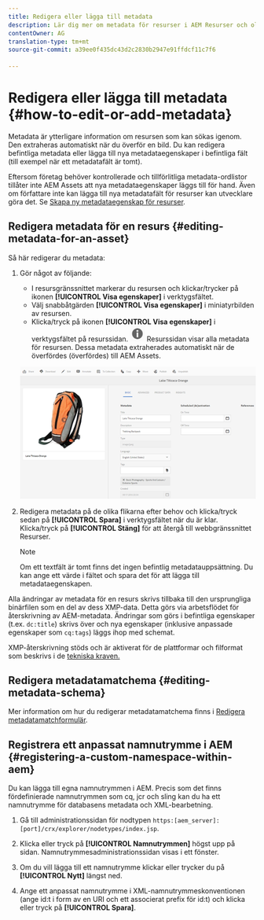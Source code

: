 ```yaml
---
title: Redigera eller lägga till metadata
description: Lär dig mer om metadata för resurser i AEM Resurser och olika sätt att redigera metadata för resurser.
contentOwner: AG
translation-type: tm+mt
source-git-commit: a39ee0f435dc43d2c2830b2947e91ffdcf11c7f6

---
```



# Redigera eller lägga till metadata {#how-to-edit-or-add-metadata}

Metadata är ytterligare information om resursen som kan sökas igenom. Den extraheras automatiskt när du överför en bild. Du kan redigera befintliga metadata eller lägga till nya metadataegenskaper i befintliga fält (till exempel när ett metadatafält är tomt).

Eftersom företag behöver kontrollerade och tillförlitliga metadata-ordlistor tillåter inte AEM Assets att nya metadataegenskaper läggs till för hand. Även om författare inte kan lägga till nya metadatafält för resurser kan utvecklare göra det. Se [Skapa ny metadataegenskap för resurser](meta-edit.md#editing-metadata-schema).

## Redigera metadata för en resurs {#editing-metadata-for-an-asset}

Så här redigerar du metadata:

1. Gör något av följande:

   * I resursgränssnittet markerar du resursen och klickar/trycker på ikonen **[!UICONTROL Visa egenskaper]** i verktygsfältet.
   * Välj snabbåtgärden **[!UICONTROL Visa egenskaper]** i miniatyrbilden av resursen.
   * Klicka/tryck på ikonen **[!UICONTROL Visa egenskaper]** i verktygsfältet på resurssidan.
      ![chlimage_1-168](assets/chlimage_1-168.png)
   Resurssidan visar alla metadata för resursen. Dessa metadata extraherades automatiskt när de överfördes (överfördes) till AEM Assets.

   ![chlimage_1-169](assets/chlimage_1-169.png)

1. Redigera metadata på de olika flikarna efter behov och klicka/tryck sedan på **[!UICONTROL Spara]** i verktygsfältet när du är klar. Klicka/tryck på **[!UICONTROL Stäng]** för att återgå till webbgränssnittet Resurser.

   >[!NOTE]
   >
   >Om ett textfält är tomt finns det ingen befintlig metadatauppsättning. Du kan ange ett värde i fältet och spara det för att lägga till metadataegenskapen.

Alla ändringar av metadata för en resurs skrivs tillbaka till den ursprungliga binärfilen som en del av dess XMP-data. Detta görs via arbetsflödet för återskrivning av AEM-metadata. Ändringar som görs i befintliga egenskaper (t.ex. `dc:title`) skrivs över och nya egenskaper (inklusive anpassade egenskaper som `cq:tags`) läggs ihop med schemat.

XMP-återskrivning stöds och är aktiverat för de plattformar och filformat som beskrivs i de [tekniska kraven.](/help/sites-deploying/technical-requirements.md)

## Redigera metadatamatchema {#editing-metadata-schema}

Mer information om hur du redigerar metadatamatchema finns i [Redigera metadatamatchformulär](metadata-schemas.md#edit-metadata-schema-forms).

## Registrera ett anpassat namnutrymme i AEM {#registering-a-custom-namespace-within-aem}

Du kan lägga till egna namnutrymmen i AEM. Precis som det finns fördefinierade namnutrymmen som cq, jcr och sling kan du ha ett namnutrymme för databasens metadata och XML-bearbetning.

1. Gå till administrationssidan för nodtypen `https:[aem_server]:[port]/crx/explorer/nodetypes/index.jsp`.
1. Klicka eller tryck på **[!UICONTROL Namnutrymmen]** högst upp på sidan. Namnutrymmesadministrationssidan visas i ett fönster.

1. Om du vill lägga till ett namnutrymme klickar eller trycker du på **[!UICONTROL Nytt]** längst ned.
1. Ange ett anpassat namnutrymme i XML-namnutrymmeskonventionen (ange id:t i form av en URI och ett associerat prefix för id:t) och klicka eller tryck på **[!UICONTROL Spara]**.
